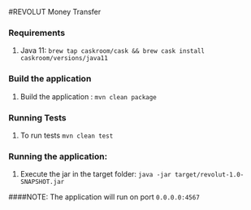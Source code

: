 #REVOLUT Money Transfer

### Requirements

1. Java 11: `brew tap caskroom/cask && brew cask install caskroom/versions/java11`

### Build the application

1. Build the application : `mvn clean package`

### Running Tests

1. To run tests `mvn clean test`


### Running the application:

1. Execute the jar in the target folder: `java -jar target/revolut-1.0-SNAPSHOT.jar`

####NOTE: 
The application will run on port `0.0.0.0:4567`
